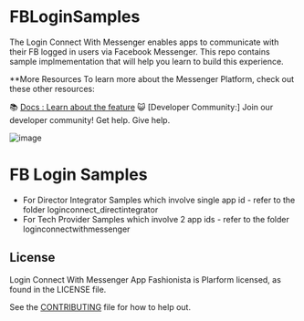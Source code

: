 
# FBLoginSamples


The Login Connect With Messenger enables apps to communicate with their FB logged in users via Facebook Messenger. This repo contains sample implmementation that will help you learn to build this experience.

**More Resources
To learn more about the Messenger Platform, check out these other resources:

📚  [Docs : Learn about the feature](https://developers.facebook.com/docs/facebook-login/messenger-integration)
😺 [Developer Community:] Join our developer community! Get help. Give help.

![image](https://user-images.githubusercontent.com/27999169/116519219-cfb9fa00-a903-11eb-9089-f42d3629cf21.png)

# FB Login Samples
* For Director Integrator Samples which involve single app id - refer to the folder loginconnect_directintegrator
* For Tech Provider Samples which involve 2 app ids - refer to the folder loginconnectwithmessenger

## License

Login Connect With Messenger App Fashionista is Plarform licensed, as found in the LICENSE file.

See the [CONTRIBUTING](CONTRIBUTING.md) file for how to help out.
